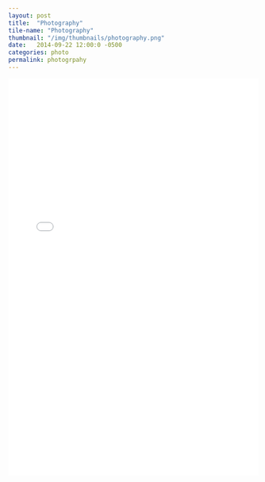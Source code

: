 ```yaml
---
layout: post
title:  "Photography"
tile-name: "Photography"
thumbnail: "/img/thumbnails/photography.png"
date:   2014-09-22 12:00:0 -0500
categories: photo
permalink: photogrpahy
---
```


<iframe name="target" src="img/photographyGallery/index.html" width="100%" height="800" frameborder="0" scrolling="auto"></iframe>
